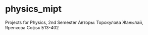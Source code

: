 # physics_mipt
Projects for Physics, 2nd Semester 
Авторы:
Торокулова Жанылай,
Яренкова Софья
Б13-402